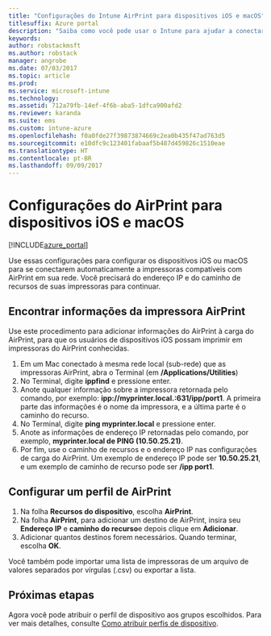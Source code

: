 ```yaml
---
title: "Configurações do Intune AirPrint para dispositivos iOS e macOS"
titlesuffix: Azure portal
description: "Saiba como você pode usar o Intune para ajudar a conectar automaticamente dispositivos iOS e macOS com impressoras compatíveis com AirPrint."
keywords: 
author: robstackmsft
ms.author: robstack
manager: angrobe
ms.date: 07/03/2017
ms.topic: article
ms.prod: 
ms.service: microsoft-intune
ms.technology: 
ms.assetid: 712a79fb-14ef-4f6b-aba5-1dfca900afd2
ms.reviewer: karanda
ms.suite: ems
ms.custom: intune-azure
ms.openlocfilehash: f0a0fde27f39873874669c2ea0b435f47ad763d5
ms.sourcegitcommit: e10dfc9c123401fabaaf5b487d459826c1510eae
ms.translationtype: HT
ms.contentlocale: pt-BR
ms.lasthandoff: 09/09/2017
---
```

# <a name="airprint-settings-for-ios-and-macos-devices"></a>Configurações do AirPrint para dispositivos iOS e macOS

[!INCLUDE[azure_portal](./includes/azure_portal.md)]

Use essas configurações para configurar os dispositivos iOS ou macOS para se conectarem automaticamente a impressoras compatíveis com AirPrint em sua rede. Você precisará do endereço IP e do caminho de recursos de suas impressoras para continuar.

## <a name="find-airprint-printer-information"></a>Encontrar informações da impressora AirPrint

Use este procedimento para adicionar informações do AirPrint à carga do AirPrint, para que os usuários de dispositivos iOS possam imprimir em impressoras do AirPrint conhecidas.

1. Em um Mac conectado à mesma rede local (sub-rede) que as impressoras AirPrint, abra o Terminal (em **/Applications/Utilities**)
2. No Terminal, digite **ippfind** e pressione enter.
3. Anote qualquer informação sobre a impressora retornada pelo comando, por exemplo: **ipp://myprinter.local.:631/ipp/port1**. A primeira parte das informações é o nome da impressora, e a última parte é o caminho do recurso.
4. No Terminal, digite **ping myprinter.local** e pressione enter.
5. Anote as informações de endereço IP retornadas pelo comando, por exemplo, **myprinter.local de PING (10.50.25.21)**.
6. Por fim, use o caminho de recursos e o endereço IP nas configurações de carga do AirPrint. Um exemplo de endereço IP pode ser **10.50.25.21**, e um exemplo de caminho de recurso pode ser **/ipp port1**.

## <a name="configure-an-airprint-profile"></a>Configurar um perfil de AirPrint

1. Na folha **Recursos do dispositivo**, escolha **AirPrint**.
2. Na folha **AirPrint**, para adicionar um destino de AirPrint, insira seu **Endereço IP** e **caminho do recurso**e depois clique em **Adicionar**.
3. Adicionar quantos destinos forem necessários. Quando terminar, escolha **OK**.

Você também pode importar uma lista de impressoras de um arquivo de valores separados por vírgulas (.csv) ou exportar a lista.


## <a name="next-steps"></a>Próximas etapas

Agora você pode atribuir o perfil de dispositivo aos grupos escolhidos. Para ver mais detalhes, consulte [Como atribuir perfis de dispositivo](device-profile-assign.md).